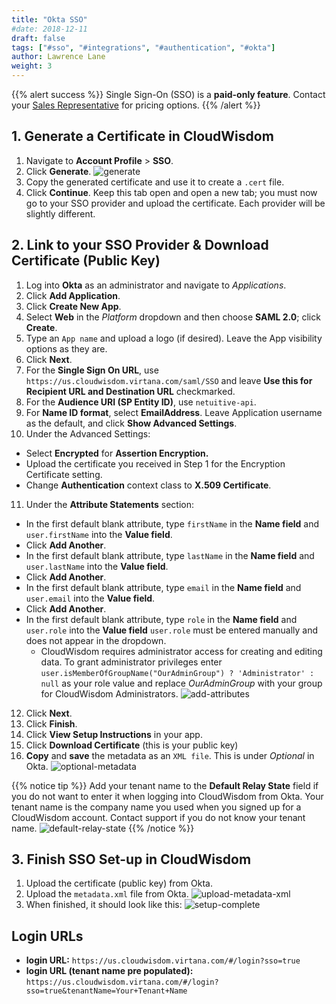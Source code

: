```yaml
---
title: "Okta SSO"
#date: 2018-12-11
draft: false
tags: ["#sso", "#integrations", "#authentication", "#okta"]
author: Lawrence Lane
weight: 3
---
```


{{% alert success %}}
Single Sign-On (SSO) is a **paid-only feature**. Contact your [Sales Representative](mailto:dl-sales-metricly@virtualinstruments.com) for pricing options.
{{% /alert %}}

## 1. Generate a Certificate in CloudWisdom

1. Navigate to **Account Profile** > **SSO**.
2. Click **Generate**.
![generate](/images/_index/generate.png)
3. Copy the generated certificate and use it to create a `.cert` file.
4. Click **Continue**. Keep this tab open and open a new tab; you must now go to your SSO provider and upload the certificate. Each provider will be slightly different.

## 2. Link to your SSO Provider & Download Certificate (Public Key)

1. Log into **Okta** as an administrator and navigate to _Applications_.
2. Click **Add Application**.
3. Click **Create New App**.
4. Select **Web** in the _Platform_ dropdown and then choose **SAML 2.0**;  click **Create**.
5. Type an `App name` and upload a logo (if desired). Leave the App visibility options as they are.
6. Click **Next**.
7. For the **Single Sign On URL**, use `https://us.cloudwisdom.virtana.com/saml/SSO` and leave **Use this for Recipient URL and Destination URL** checkmarked.
8. For the **Audience URI (SP Entity ID)**, use `netuitive-api`.
9. For **Name ID format**, select **EmailAddress**. Leave Application username as the default, and click **Show Advanced Settings**.
10. Under the Advanced Settings:
  - Select **Encrypted** for **Assertion Encryption.**
  - Upload the certificate you received in Step 1 for the Encryption Certificate setting.
  - Change **Authentication** context class to **X.509 Certificate**.
11. Under the **Attribute Statements** section:
  - In the first default blank attribute, type `firstName` in the **Name field** and `user.firstName` into the **Value field**.
  - Click **Add Another**.
  - In the first default blank attribute, type `lastName` in the **Name field** and `user.lastName` into the **Value field**.
  - Click **Add Another**.
  - In the first default blank attribute, type `email` in the **Name field** and `user.email` into the **Value field**.
  - Click **Add Another**.
  - In the first default blank attribute, type `role` in the **Name field** and `user.role` into the **Value field**  `user.role` must be entered manually and does not appear in the dropdown.
    - CloudWisdom requires administrator access for creating and editing data. To grant administrator privileges enter `user.isMemberOfGroupName("OurAdminGroup") ? 'Administrator' : null` as your role value and replace _OurAdminGroup_ with your group for CloudWisdom Administrators.
    ![add-attributes](/images/_index/add-attributes.png)
12. Click **Next**.
13. Click **Finish**.
14. Click **View Setup Instructions** in your app.
15. Click **Download Certificate** (this is your public key)
16. **Copy** and **save** the metadata as an `XML file`. This is under _Optional_ in Okta.
![optional-metadata](/images/_index/optional-metadata.png)

{{% notice tip %}}
Add your tenant name to the **Default Relay State** field if you do not want to enter it when logging into CloudWisdom from Okta. Your tenant name is the company name you used when you signed up for a CloudWisdom account. Contact support if you do not know your tenant name.
![default-relay-state](/images/_index/default-relay-state.png)
{{% /notice %}}

## 3. Finish SSO Set-up in CloudWisdom

1. Upload the certificate (public key) from Okta.
2. Upload the `metadata.xml` file from Okta.
![upload-metadata-xml](/images/_index/upload-metadata-xml.png)
2. When finished, it should look like this:
![setup-complete](/images/_index/setup-complete.png)

## Login URLs

- **login URL:** `https://us.cloudwisdom.virtana.com/#/login?sso=true`
- **login URL (tenant name pre populated):** `https://us.cloudwisdom.virtana.com/#/login?sso=true&tenantName=Your+Tenant+Name`
